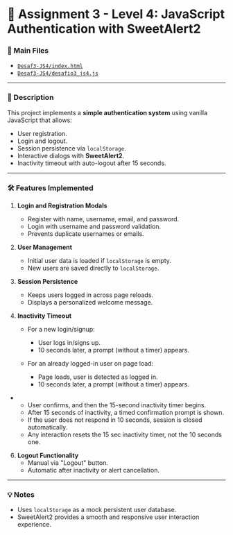 # 🔐 Assignment 3 - Level 4: JavaScript Authentication with SweetAlert2

### 📂 Main Files
- [`Desaf3-JS4/index.html`](Desaf3-JS4/index.html)
- [`Desaf3-JS4/desafio3_js4.js`](Desaf3-JS4/desafio3_js4.js)

---

### 📌 Description
This project implements a **simple authentication system** using vanilla JavaScript that allows:
- User registration.
- Login and logout.
- Session persistence via `localStorage`.
- Interactive dialogs with **SweetAlert2**.
- Inactivity timeout with auto-logout after 15 seconds.

---

### 🛠️ Features Implemented

1. **Login and Registration Modals**
   - Register with name, username, email, and password.
   - Login with username and password validation.
   - Prevents duplicate usernames or emails.

2. **User Management**
   - Initial user data is loaded if `localStorage` is empty.
   - New users are saved directly to `localStorage`.

3. **Session Persistence**
   - Keeps users logged in across page reloads.
   - Displays a personalized welcome message.

4. **Inactivity Timeout**
   - For a new login/signup:
      * User logs in/signs up.
      * 10 seconds later, a prompt (without a timer) appears.
      
   - For an already logged-in user on page load:
      * Page loads, user is detected as logged in.
      * 10 seconds later, a prompt (without a timer) appears.
-
   - User confirms, and then the 15-second inactivity timer begins.
   - After 15 seconds of inactivity, a timed confirmation prompt is shown.
   - If the user does not respond in 10 seconds, session is closed automatically.
   - Any interaction resets the 15 sec inactivity timer, not the 10 seconds one.

6. **Logout Functionality**
   - Manual via "Logout" button.
   - Automatic after inactivity or alert cancellation.

---

### 💡 Notes
- Uses `localStorage` as a mock persistent user database.
- SweetAlert2 provides a smooth and responsive user interaction experience.
